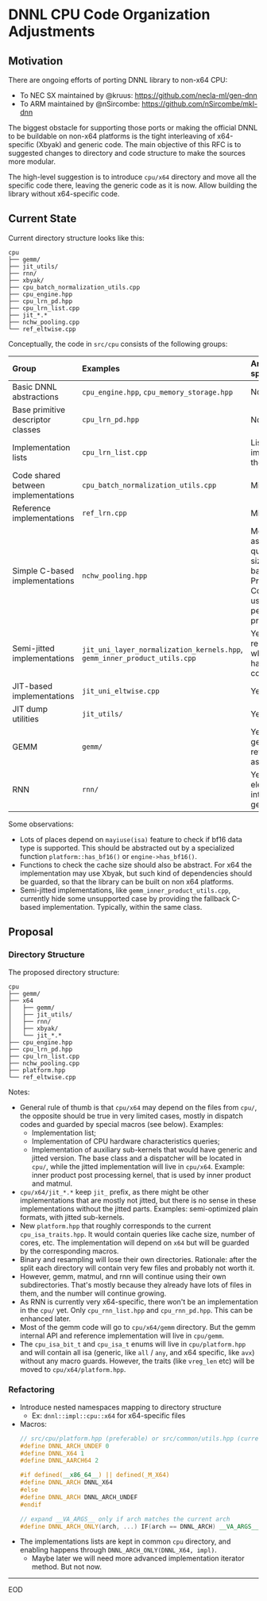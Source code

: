 # DNNL CPU Code Organization Adjustments

## Motivation

There are ongoing efforts of porting DNNL library to non-x64 CPU:
- To NEC SX maintained by @kruus: https://github.com/necla-ml/gen-dnn
- To ARM maintained by @nSircombe: https://github.com/nSircombe/mkl-dnn

The biggest obstacle for supporting those ports or making the official DNNL to
be buildable on non-x64 platforms is the tight interleaving of x64-specific
(Xbyak) and generic code. The main objective of this RFC is to suggested
changes to directory and code structure to make the sources more modular.

The high-level suggestion is to introduce `cpu/x64` directory and move all the
specific code there, leaving the generic code as it is now. Allow building the
library without x64-specific code.

## Current State

Current directory structure looks like this:

```
cpu
├── gemm/
├── jit_utils/
├── rnn/
├── xbyak/
├── cpu_batch_normalization_utils.cpp
├── cpu_engine.hpp
├── cpu_lrn_pd.hpp
├── cpu_lrn_list.cpp
├── jit_*.*
├── nchw_pooling.cpp
└── ref_eltwise.cpp
```

Conceptually, the code in `src/cpu` consists of the following groups:

| Group                               | Examples                                                                  | Any x64-specific code
| :--                                 | :--                                                                       | :--
| Basic DNNL abstractions             | `cpu_engine.hpp`, `cpu_memory_storage.hpp`                                | No
| Base primitive descriptor classes   | `cpu_lrn_pd.hpp`                                                          | No
| Implementation lists                | `cpu_lrn_list.cpp`                                                        | Listing the implementations themselves
| Code shared between implementations | `cpu_batch_normalization_utils.cpp`                                       | Minimal
| Reference implementations           | `ref_lrn.cpp`                                                             | Minimal
| Simple C-based implementations      | `nchw_pooling.hpp`                                                        | Moderate: same as above + querying cache sizes, gemm-based Inner Product and Convolutions use JIT to perform post-processing
| Semi-jitted implementations         | `jit_uni_layer_normalization_kernels.hpp`, `gemm_inner_product_utils.cpp` | Yes: a half fully relies on jit, while the other half is reference code
| JIT-based implementations           | `jit_uni_eltwise.cpp`                                                     | Yes
| JIT dump utilities                  | `jit_utils/`                                                              | Yes
| GEMM                                | `gemm/`                                                                   | Yes, but there is generic-reference code as well
| RNN                                 | `rnn/`                                                                    | Yes: jitted element-wise, int8 packed gemm

Some observations:
- Lots of places depend on `mayiuse(isa)` feature to check if bf16 data type is
  supported. This should be abstracted out by a specialized function
  `platform::has_bf16()` or `engine->has_bf16()`.
- Functions to check the cache size should also be abstract. For x64 the
  implementation may use Xbyak, but such kind of dependencies should be
  guarded, so that the library can be built on non x64 platforms.
- Semi-jitted implementations, like `gemm_inner_product_utils.cpp`, currently
  hide some unsupported case by providing the fallback C-based implementation.
  Typically, within the same class.

## Proposal

### Directory Structure

The proposed directory structure:

```
cpu
├── gemm/
├── x64
│   ├── gemm/
│   ├── jit_utils/
│   ├── rnn/
│   ├── xbyak/
│   └── jit_*.*
├── cpu_engine.hpp
├── cpu_lrn_pd.hpp
├── cpu_lrn_list.cpp
├── nchw_pooling.cpp
├── platform.hpp
└── ref_eltwise.cpp
```

Notes:
- General rule of thumb is that `cpu/x64` may depend on the files from `cpu/`,
  the opposite should be true in very limited cases, mostly in dispatch codes
  and guarded by special macros (see below). Examples:
  - Implementation list;
  - Implementation of CPU hardware characteristics queries;
  - Implementation of auxiliary sub-kernels that would have generic and jitted
    version. The base class and a dispatcher will be located in `cpu/`, while
    the jitted implementation will live in `cpu/x64`. Example: inner product
    post processing kernel, that is used by inner product and matmul.
- `cpu/x64/jit_*.*` keep `jit_` prefix, as there might be other implementations
  that are mostly not jitted, but there is no sense in these implementations
  without the jitted parts. Examples: semi-optimized plain formats, with jitted
  sub-kernels.
- New `platform.hpp` that roughly corresponds to the current
  `cpu_isa_traits.hpp`. It would contain queries like cache size, number of
  cores, etc. The implementation will depend on `x64` but will be guarded by
  the corresponding macros.
- Binary and resampling will lose their own directories. Rationale: after the
  split each directory will contain very few files and probably not worth it.
- However, gemm, matmul, and rnn will continue using their own subdirectories.
  That's mostly because they already have lots of files in them, and the number
  will continue growing.
- As RNN is currently very x64-specific, there won't be an implementation in
  the `cpu/` yet. Only `cpu_rnn_list.hpp` and `cpu_rnn_pd.hpp`. This can be
  enhanced later.
- Most of the gemm code will go to `cpu/x64/gemm` directory. But the gemm
  internal API and reference implementation will live in `cpu/gemm`.
- The `cpu_isa_bit_t` and `cpu_isa_t` enums will live in `cpu/platform.hpp` and
  will contain all isa (generic, like `all` / `any`, and x64 specific, like
  `avx`) without any macro guards. However, the traits (like `vreg_len` etc)
  will be moved to `cpu/x64/platform.hpp`.

### Refactoring

- Introduce nested namespaces mapping to directory structure
    - Ex: `dnnl::impl::cpu::x64` for x64-specific files
- Macros:
    ``` cpp
    // src/cpu/platform.hpp (preferable) or src/common/utils.hpp (currently)
    #define DNNL_ARCH_UNDEF 0
    #define DNNL_X64 1
    #define DNNL_AARCH64 2

    #if defined(__x86_64__) || defined(_M_X64)
    #define DNNL_ARCH DNNL_X64
    #else
    #define DNNL_ARCH DNNL_ARCH_UNDEF
    #endif

    // expand __VA_ARGS__ only if arch matches the current arch
    #define DNNL_ARCH_ONLY(arch, ...) IF(arch == DNNL_ARCH) __VA_ARGS__
    ```
- The implementations lists are kept in common `cpu` directory, and enabling
  happens through `DNNL_ARCH_ONLY(DNNL_X64, impl)`.
  - Maybe later we will need more advanced implementation iterator method. But
    not now.


---

EOD
